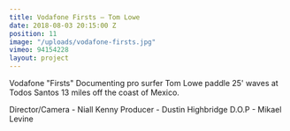 ```yaml
---
title: Vodafone Firsts — Tom Lowe
date: 2018-08-03 20:15:00 Z
position: 11
image: "/uploads/vodafone-firsts.jpg"
vimeo: 94154228
layout: project
---
```


Vodafone "Firsts" Documenting pro surfer Tom Lowe paddle 25' waves at Todos Santos 13 miles off the coast of Mexico.

Director/Camera - Niall Kenny
Producer - Dustin Highbridge
D.O.P - Mikael Levine